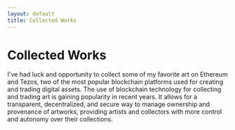 ```yaml
---
layout: default
title: Collected Works
---
```


<h1>Collected Works</h1>
<p>I've had luck and opportunity to collect some of my favorite art on Ethereum and Tezos, two of the most popular blockchain platforms used for creating and trading digital assets. The use of blockchain technology for collecting and trading art is gaining popularity in recent years. It allows for a transparent, decentralized, and secure way to manage ownership and provenance of artworks, providing artists and collectors with more control and autonomy over their collections.</p>